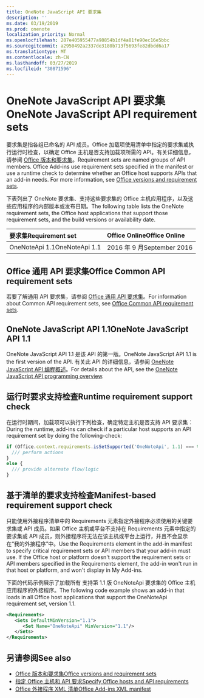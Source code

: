 ```yaml
---
title: OneNote JavaScript API 要求集
description: ''
ms.date: 03/19/2019
ms.prod: onenote
localization_priority: Normal
ms.openlocfilehash: 287e405955477a98854b1df4a81fe90ec16e5bbc
ms.sourcegitcommit: a2950492a2337de3180b713f5693fe82dbdd6a17
ms.translationtype: MT
ms.contentlocale: zh-CN
ms.lasthandoff: 03/27/2019
ms.locfileid: "30871596"
---
```

# <a name="onenote-javascript-api-requirement-sets"></a><span data-ttu-id="19cbd-102">OneNote JavaScript API 要求集</span><span class="sxs-lookup"><span data-stu-id="19cbd-102">OneNote JavaScript API requirement sets</span></span>

<span data-ttu-id="19cbd-p101">要求集是指各组已命名的 API 成员。Office 加载项使用清单中指定的要求集或执行运行时检查，以确定 Office 主机是否支持加载项所需的 API。有关详细信息，请参阅 [Office 版本和要求集](/office/dev/add-ins/develop/office-versions-and-requirement-sets)。</span><span class="sxs-lookup"><span data-stu-id="19cbd-p101">Requirement sets are named groups of API members. Office Add-ins use requirement sets specified in the manifest or use a runtime check to determine whether an Office host supports APIs that an add-in needs. For more information, see [Office versions and requirement sets](/office/dev/add-ins/develop/office-versions-and-requirement-sets).</span></span>

<span data-ttu-id="19cbd-106">下表列出了 OneNote 要求集、支持这些要求集的 Office 主机应用程序，以及这些应用程序的内部版本或发布日期。</span><span class="sxs-lookup"><span data-stu-id="19cbd-106">The following table lists the OneNote requirement sets, the Office host applications that support those requirement sets, and the build versions or availability date.</span></span>

|  <span data-ttu-id="19cbd-107">要求集</span><span class="sxs-lookup"><span data-stu-id="19cbd-107">Requirement set</span></span>  |  <span data-ttu-id="19cbd-108">Office Online</span><span class="sxs-lookup"><span data-stu-id="19cbd-108">Office Online</span></span> | 
|:-----|:-----|
| <span data-ttu-id="19cbd-109">OneNoteApi 1.1</span><span class="sxs-lookup"><span data-stu-id="19cbd-109">OneNoteApi 1.1</span></span>  | <span data-ttu-id="19cbd-110">2016 年 9 月</span><span class="sxs-lookup"><span data-stu-id="19cbd-110">September 2016</span></span> |  

## <a name="office-common-api-requirement-sets"></a><span data-ttu-id="19cbd-111">Office 通用 API 要求集</span><span class="sxs-lookup"><span data-stu-id="19cbd-111">Office Common API requirement sets</span></span>

<span data-ttu-id="19cbd-112">若要了解通用 API 要求集，请参阅 [Office 通用 API 要求集](office-add-in-requirement-sets.md)。</span><span class="sxs-lookup"><span data-stu-id="19cbd-112">For information about Common API requirement sets, see [Office Common API requirement sets](office-add-in-requirement-sets.md).</span></span>

## <a name="onenote-javascript-api-11"></a><span data-ttu-id="19cbd-113">OneNote JavaScript API 1.1</span><span class="sxs-lookup"><span data-stu-id="19cbd-113">OneNote JavaScript API 1.1</span></span> 

<span data-ttu-id="19cbd-114">OneNote JavaScript API 1.1 是该 API 的第一版。</span><span class="sxs-lookup"><span data-stu-id="19cbd-114">OneNote JavaScript API 1.1 is the first version of the API.</span></span> <span data-ttu-id="19cbd-115">有关此 API 的详细信息，请参阅 [OneNote JavaScript API 编程概述](/office/dev/add-ins/onenote/onenote-add-ins-programming-overview)。</span><span class="sxs-lookup"><span data-stu-id="19cbd-115">For details about the API, see the [OneNote JavaScript API programming overview](/office/dev/add-ins/onenote/onenote-add-ins-programming-overview).</span></span>

## <a name="runtime-requirement-support-check"></a><span data-ttu-id="19cbd-116">运行时要求支持检查</span><span class="sxs-lookup"><span data-stu-id="19cbd-116">Runtime requirement support check</span></span>

<span data-ttu-id="19cbd-117">在运行时期间，加载项可以执行下列检查，确定特定主机是否支持 API 要求集：</span><span class="sxs-lookup"><span data-stu-id="19cbd-117">During the runtime, add-ins can check if a particular host supports an API requirement set by doing the following-check:</span></span> 

```js
if (Office.context.requirements.isSetSupported('OneNoteApi', 1.1) === true) {
  /// perform actions
}
else {
  /// provide alternate flow/logic
}
```

## <a name="manifest-based-requirement-support-check"></a><span data-ttu-id="19cbd-118">基于清单的要求支持检查</span><span class="sxs-lookup"><span data-stu-id="19cbd-118">Manifest-based requirement support check</span></span>

<span data-ttu-id="19cbd-p103">只能使用外接程序清单中的 Requirements 元素指定外接程序必须使用的关键要求集或 API 成员。如果 Office 主机或平台不支持在 Requirements 元素中指定的要求集或 API 成员，则外接程序将无法在该主机或平台上运行，并且不会显示在“我的外接程序”中。</span><span class="sxs-lookup"><span data-stu-id="19cbd-p103">Use the Requirements element in the add-in manifest to specify critical requirement sets or API members that your add-in must use. If the Office host or platform doesn't support the requirement sets or API members specified in the Requirements element, the add-in won't run in that host or platform, and won't display in My Add-ins.</span></span>

<span data-ttu-id="19cbd-121">下面的代码示例展示了加载所有 支持第 1.1 版 OneNoteApi 要求集的 Office 主机应用程序的外接程序。</span><span class="sxs-lookup"><span data-stu-id="19cbd-121">The following code example shows an add-in that loads in all Office host applications that support the OneNoteApi requirement set, version 1.1.</span></span>

```xml
<Requirements>
   <Sets DefaultMinVersion="1.1">
      <Set Name="OneNoteApi" MinVersion="1.1"/>
   </Sets>
</Requirements>
```

## <a name="see-also"></a><span data-ttu-id="19cbd-122">另请参阅</span><span class="sxs-lookup"><span data-stu-id="19cbd-122">See also</span></span>

- [<span data-ttu-id="19cbd-123">Office 版本和要求集</span><span class="sxs-lookup"><span data-stu-id="19cbd-123">Office versions and requirement sets</span></span>](/office/dev/add-ins/develop/office-versions-and-requirement-sets)
- [<span data-ttu-id="19cbd-124">指定 Office 主机和 API 要求</span><span class="sxs-lookup"><span data-stu-id="19cbd-124">Specify Office hosts and API requirements</span></span>](/office/dev/add-ins/develop/specify-office-hosts-and-api-requirements)
- [<span data-ttu-id="19cbd-125">Office 外接程序 XML 清单</span><span class="sxs-lookup"><span data-stu-id="19cbd-125">Office Add-ins XML manifest</span></span>](/office/dev/add-ins/develop/add-in-manifests)
